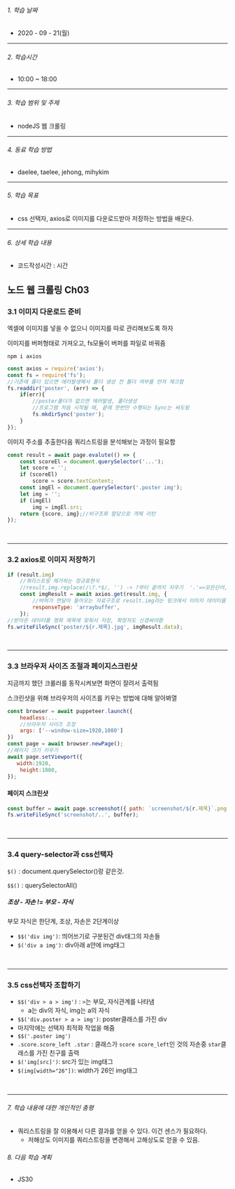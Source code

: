 

###### 1. 학습 날짜

- 2020 - 09 - 21(월)

---

###### 2. 학습시간

- 10:00 ~ 18:00

---

###### 3. 학습 범위 및 주제

- nodeJS 웹 크롤링

---

###### 4. 동료 학습 방법 

- daelee, taelee, jehong, mihykim

---

###### 5. 학습 목표 

- css 선택자, axios로 이미지를 다운로드받아 저장하는 방법을 배운다.

---

###### 6. 상세 학습 내용

- 코드작성시간 :  시간

## 노드 웹 크롤링 Ch03



### 3.1 이미지 다운로드 준비

엑셀에 이미지를 넣을 수 없으니 이미지를 따로 관리해보도록 하자

이미지를 버퍼형태로 가져오고, fs모듈이 버퍼를 파일로 바꿔줌



`npm i axios`

```javascript
const axios = require('axios');
const fs = require('fs');
//기존에 폴더 있으면 에러발생해서 폴더 생성 전 폴더 여부를 먼저 체크함
fs.readdir('poster', (err) => {
    if(err){
        //poster폴더가 없으면 에러발생, 폴더생성
        //프로그램 처음 시작될 때, 끝에 한번만 수행되는 Sync는 써도됨
        fs.mkdirSync('poster');
    }
});

```

이미지 주소를 추출한다음 쿼리스트링을 분석해보는 과정이 필요함

```javascript
const result = await page.evalute(() => {
    const scoreEl = document.querySelector('...');
    let score = '';
    if (scoreEl)
        score = score.textContent;
    const imgEl = document.querySelector('.poster img');
    let img = '';
    if (imgEl)
        img = imgEl.src;
    return {score, img};//비구조화 할당으로 객체 리턴
});
```

<br>

---

### 3.2 axios로 이미지 저장하기

```javascript
if (result.img)
    //쿼리스트링 제거하는 정규표현식
    //result.img.replace(/\?.*$/, '') -> ?부터 끝까지 지우기  '.'=>모든단어, '$'=>끝
    const imgResult = await axios.get(result.img, {
        //버퍼가 연달아 들어오는 자료구조로 result.img라는 링크에서 이미지 데이터를 받아옴
        responseType: 'arraybuffer',
    });
//받아온 데이터를 영화 제목에 맞춰서 저장, 확장자도 신경써야함
fs.writeFileSync('poster/${r.제목}.jpg', imgResult.data);

```

<br>

---

### 3.3 브라우저 사이즈 조절과 페이지스크린샷

지금까지 했던 크롤러를 동작시켜보면 화면이 잘려서 출력됨

스크린샷을 위해 브라우저의 사이즈를 키우는 방법에 대해 알아봐열

```javascript
const browser = await puppeteer.launch({
	headless:...
    //브라우저 사이즈 조정
	args: ['--window-size=1920,1080']
})
const page = await browser.newPage();
//페이지 크기 키우기
await page.setViewport({
   width:1920,
    height:1080,
});
```



#### 페이지 스크린샷



```javascript
const buffer = await page.screenshot({ path: `screenshot/${r.제목}`.png, fullPage:true, clip:{ x: 100, y: 100, width:300, height: 300,});//버퍼 받은걸 파일로 저장가능하나 내장 옵션으로도 저장가능, 스크롤까지 추가시킨 전체페이지 스크린샷 fullPage, clip은 x,y좌표에서 width,height만큼 클립해서 스크린샷하는 옵션, fullPage랑 같이 쓸수없음.
fs.writeFileSync('screenshot/..', buffer);
```

<br>

---

### 3.4 query-selector과 css선택자

`$()` : document.querySelector()랑 같은것.

`$$()` : querySelectorAll()

##### 조상 - 자손 != 부모 - 자식

부모 자식은 한단계, 조상, 자손은 2단계이상

- `$$('div img')`: 띄어쓰기로 구분된건 div태그의 자손들
- `$('div a img')`: div아래 a안에 img태그

<br>

---

### 3.5 css선택자 조합하기

- `$$('div > a > img')` : `>`는 부모, 자식관계를 나타냄
  - a는 div의 자식, img는 a의 자식
- `$$('div.poster > a > img')`: poster클래스를 가진 div
- 마지막에는 선택자 최적화 작업을 해줌
- `$$('.poster img')`
- `.score.score_left .star` : 클래스가 `score score_left`인 것의 자손중 `star`클래스를 가진 친구를 출력
- `$('img[src]')`: src가 있는 img태그
- `$(img[width="26"])`: width가 26인 img태그

<br>

---

###### 7. 학습 내용에 대한 개인적인 총평

- 쿼리스트링을 잘 이용해서 다른 결과를 얻을 수 있다. 이건 센스가 필요하다.
  - 저해상도 이미지를 쿼리스트링을 변경해서 고해상도로 얻을 수 있음.

###### 8. 다음 학습 계획

- JS30